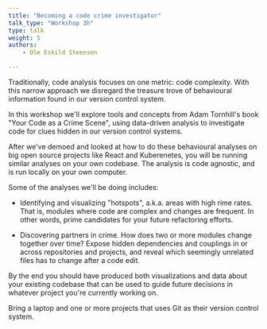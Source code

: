 ```yaml
---
title: "Becoming a code crime investigator"
talk_type: "Workshop 3h"
type: talk
weight: 5
authors:
    - Ole Eskild Steensen

---
```

Traditionally, code analysis focuses on one metric: code complexity. With this narrow approach we disregard the treasure trove of behavioural information found in our version control system. 

In this workshop we'll explore tools and concepts from Adam Tornhill's book "Your Code as a Crime Scene", using data-driven analysis to investigate code for clues hidden in our version control systems.
 
After we've demoed and looked at how to do these behavioural analyses on big open source projects like React and Kuberenetes, you will be running similar analyses on your own codebase. The analysis is code agnostic, and is run locally on your own computer.

Some of the analyses we'll be doing includes:
* Identifying and visualizing "hotspots", a.k.a. areas with high rime rates. That is, modules where code are complex and changes are frequent. In other words, prime candidates for your future refactoring efforts.

* Discovering partners in crime. How does two or more modules change together over time? Expose hidden dependencies and couplings in or across repositories and projects, and reveal which seemingly unrelated files has to change after a code edit.  

By the end you should have produced both visualizations and data about your existing codebase that can be used to guide future decisions in whatever project you're currently working on. 

Bring a laptop and one or more projects that uses Git as their version control system. 
